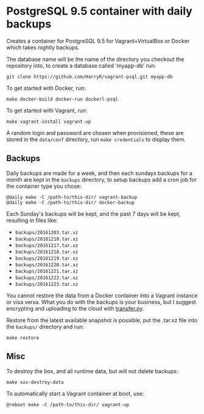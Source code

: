# PostgreSQL 9.5 container with daily backups

Creates a container for PostgreSQL 9.5 for Vagrant+VirtualBox or Docker which takes nightly backups.

The database name will be the name of the directory you checkout the repository into, to create a database called 'myapp-db' run:

    git clone https://github.com/HarryR/vagrant-psql.git myapp-db

To get started with Docker, run:

	make docker-build docker-run dockerl-psql

To get started with Vagrant, run:

	make vagrant-install vagrant-up

A random login and password are chosen when provisioned, these are stored in the `data/conf` directory, run `make credentials` to display them.

## Backups

Daily backups are made for a week, and then each sundays backups for a month are kept in the `backups` directory, to setup backups add a cron job for the container type you chose:

    @daily make -C /path-to/this-dir/ vagrant-backup
    @daily make -C /path-to/this-dir/ docker-backup

Each Sunday's backups will be kept, and the past 7 days will be kept, resulting in files like:

 * `backups/20161203.tar.xz`
 * `backups/20161210.tar.xz`
 * `backups/20161217.tar.xz`
 * `backups/20161218.tar.xz`
 * `backups/20161219.tar.xz`
 * `backups/20161220.tar.xz`
 * `backups/20161221.tar.xz`
 * `backups/20161222.tar.xz`
 * `backups/20161223.tar.xz`

You cannot restore the data from a Docker container into a Vagrant instance or visa versa. What you do with the backups is your business, but I suggest encrypting and uploading to the cloud with [transfer.py](https://github.com/0x27/transfer.py).

Restore from the latest available snapshot is possible, put the .tar.xz file into the `backups/` directory and run:

    make restore

## Misc

To destroy the box, and all runtime data, but will not delete backups:

    make xxx-destroy-data

To automatically start a Vagrant container at boot, use:

    @reboot make -C /path-to/this-dir/ vagrant-up
